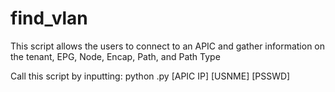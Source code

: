 # find_vlan
This script allows the users to connect to an APIC and gather information on the tenant, EPG, Node, Encap, Path, and Path Type


Call this script by inputting: python <scriptname>.py [APIC IP] [USNME] [PSSWD]
